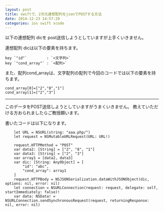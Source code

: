 ```yaml
---
layout: post
title: swiftで、2次元連想配列をjsonでPOSTする方法
date: 2014-12-23 14:57:29
categories: ios swift xcode
---
```

<p>以下の連想配列 dicを post送信しようとしていますが上手くいきません。</p>

<p>連想配列 dicは以下の要素を持ちます。</p>

<pre><code>key `"id"`         : `&lt;文字列&gt;`
key `"cond_array"` : `&lt;配列&gt;`
</code></pre>

<p>また、配列cond_arrayは、文字配列の配列で今回のコードでは以下の要素を持ちます。</p>

<pre><code>cond_array[0]=["2","8","1"]
cond_array[1]=["2","3"]
</code></pre>

<hr>

<p>このデータをPOST送信しようとしていますがうまくいきません。
教えていただける方おられましたらご教授願います。</p>

<p>書いたコードは以下になります。</p>

<pre><code>    let URL = NSURL(string: "aaa.php/")
    let request = NSMutableURLRequest(URL: URL!)

    request.HTTPMethod = "POST"
    var data2: [String] = ["2", "8", "1"]
    var data3: [String] = ["2", "3"]
    var array1 = [data2, data3]
    var dic: [String: AnyObject] = [
        "id": "abc",
        "cond_array": array1
    ]
    request.HTTPBody = NSJSONSerialization.dataWithJSONObject(dic, options: nil, error: nil)        
    let connection = NSURLConnection(request: request, delegate: self, startImmediately: false)!    
    var data: NSData! = NSURLConnection.sendSynchronousRequest(request, returningResponse: nil, error: nil)
</code></pre>
